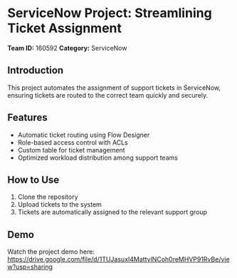 # ServiceNow Project: Streamlining Ticket Assignment

**Team ID:** 160592
**Category:** ServiceNow  

## Introduction
This project automates the assignment of support tickets in ServiceNow, ensuring tickets are routed to the correct team quickly and securely.

## Features
- Automatic ticket routing using Flow Designer  
- Role-based access control with ACLs  
- Custom table for ticket management  
- Optimized workload distribution among support teams

## How to Use
1. Clone the repository  
2. Upload tickets to the system  
3. Tickets are automatically assigned to the relevant support group

## Demo
Watch the project demo here: https://drive.google.com/file/d/1TUJasuxI4MattylNCoh0reMHVP91RvBe/view?usp=sharing
